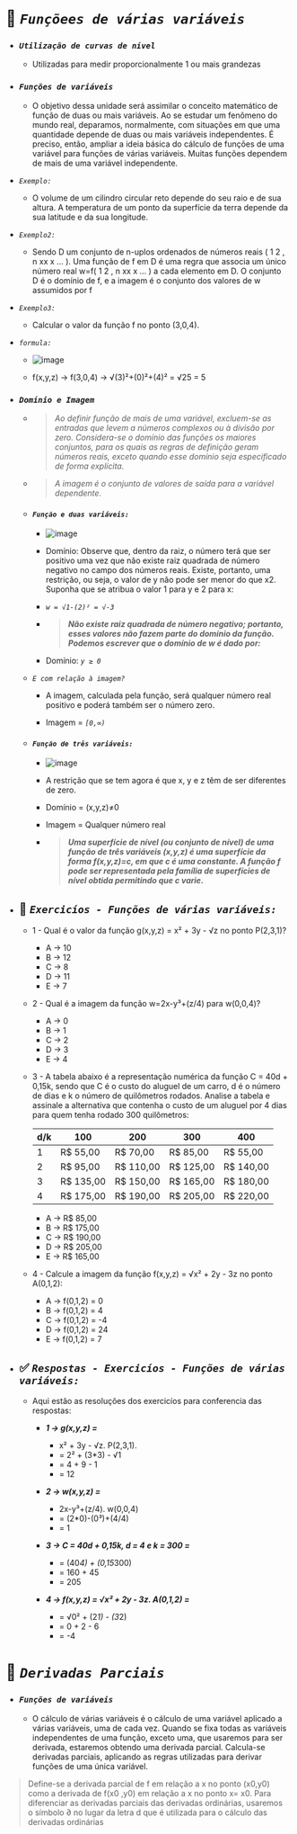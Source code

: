 # 📌 **_`Funçõees de várias variáveis`_**
<!--ts-->
  * ### **_`Utilização de curvas de nível`_**
    * Utilizadas para medir proporcionalmente 1 ou mais grandezas

  * ### **_`Funções de variáveis`_**

    * O objetivo dessa unidade será assimilar o conceito matemático de função de duas ou mais variáveis. Ao se estudar um fenômeno do mundo real, deparamos, normalmente, com situações em que uma quantidade depende de duas ou mais variáveis independentes. É preciso, então, ampliar a ideia básica do cálculo de funções de uma variável para funções de várias variáveis.
Muitas funções dependem de mais de uma variável independente.

  * _`Exemplo:`_

    * O volume de um cilindro circular reto depende do seu raio e de sua altura. A temperatura de um ponto da superfície da terra depende da sua latitude e da sua longitude.

  * _`Exemplo2:`_

    * Sendo D um conjunto de n-uplos ordenados de números reais ( 1 2 , n xx x … ). Uma função de f em D é uma regra que associa um único número real w=f( 1 2 , n xx x … ) a cada elemento em D. O conjunto D é o domínio de f, e a imagem é o conjunto dos valores de w assumidos por f

  * _`Exemplo3:`_

    * Calcular o valor da função f no ponto (3,0,4). 

  * _`formula:`_

    * ![image](https://user-images.githubusercontent.com/41032795/134772569-7b1150b2-b605-4fef-9900-6391d85985b0.png)

    * f(x,y,z) -> f(3,0,4) -> √(3)²+(0)²+(4)² = √25 = 5

  * ### **_`Domínio e Imagem`_**
    * > _Ao definir função de mais de uma variável, excluem-se as entradas que levem a números complexos ou à divisão por zero. Considera-se o domínio das funções os maiores conjuntos, para os quais as regras de definição geram números reais, exceto quando esse domínio seja especificado de forma explícita._ 

    * > _A imagem é o conjunto de valores de saída para a variável dependente._

    * #### **_`Função e duas variáveis:`_**

      * ![image](https://user-images.githubusercontent.com/41032795/134772643-eeaa26fb-1f81-482f-9c43-ecc955a54d84.png)

      * Domínio: Observe que, dentro da raiz, o número terá que ser positivo uma vez que não existe raiz quadrada de número negativo no campo dos números reais. Existe, portanto, uma restrição, ou seja, o valor de y não pode ser menor do que x2. Suponha que se atribua o valor 1 para y e 2 para x:

      * _`w = √1-(2)² = √-3`_

      * > **_Não existe raiz quadrada de número negativo; portanto, esses valores não fazem parte do domínio da função. Podemos escrever que o domínio de w é dado por:_**

      * Domínio: _`y ≥ 0`_

    * _`E com relação à imagem?`_

      * A imagem, calculada pela função, será qualquer número real positivo e poderá também ser o número zero.

      * Imagem = _`[0,∞)`_


    * #### **_`Função de três variáveis:`_**

      * ![image](https://cdn.discordapp.com/attachments/891308836810539071/891308877268799548/Screenshot_1.png)

      * A restrição que se tem agora é que x, y e z têm de ser diferentes de zero.

      * Domínio = (x,y,z)≠0

      * Imagem = Qualquer número real

      * > **_Uma superfície de nível (ou conjunto de nível) de uma função de três variáveis (x,y,z) é uma superfície da forma f(x,y,z)=c, em que c é uma constante. A função f pode ser representada pela família de superfícies de nível obtida permitindo que c varie._**

  * ## 💼 **_`Exercicíos - Funções de várias variáveis:`_**

     * 1 - Qual é o valor da função g(x,y,z) = x² + 3y - √z no ponto P(2,3,1)?
        *  A -> 10 
        *  B -> 12
        *  C -> 8
        *  D -> 11
        *  E -> 7


    * 2 - Qual é a imagem da função w=2x-y³+(z/4) para w(0,0,4)?
        *  A -> 0
        *  B -> 1
        *  C -> 2
        *  D -> 3
        *  E -> 4


    * 3 - A tabela abaixo é a representação numérica da função C = 40d + 0,15k, sendo que C é o custo do aluguel de um carro, d é o número de dias e k o número de quilômetros rodados. Analise a tabela e assinale a alternativa que contenha o custo de um aluguel por 4 dias para quem tenha rodado 300 quilômetros:


        | d/k |   100   |   200   |   300   |   400   |
        |-----|---------|---------|---------|---------|
        |  1  |R$ 55,00 |R$ 70,00 |R$ 85,00 |R$ 55,00 |
        |  2  |R$ 95,00 |R$ 110,00|R$ 125,00|R$ 140,00|
        |  3  |R$ 135,00|R$ 150,00|R$ 165,00|R$ 180,00|
        |  4  |R$ 175,00|R$ 190,00|R$ 205,00|R$ 220,00|
      
        *  A -> R$ 85,00
        *  B -> R$ 175,00
        *  C -> R$ 190,00
        *  D -> R$ 205,00
        *  E -> R$ 165,00

    * 4 - Calcule a imagem da função f(x,y,z) = √x² + 2y - 3z no ponto A(0,1,2):
        *  A -> f(0,1,2) = 0
        *  B -> f(0,1,2) = 4
        *  C -> f(0,1,2) = -4
        *  D -> f(0,1,2) = 24
        *  E -> f(0,1,2) = 7

  * ## ✅ **_`Respostas - Exercicíos - Funções de várias variáveis:`_**

    * Aqui estão as resoluções dos exercicíos para conferencia das respostas:

      * _**1 ->  g(x,y,z) =**_
        * x² + 3y - √z. P(2,3,1).
        * = 2² + (3*3) - √1
        * = 4 + 9 - 1
        * = 12
             
             
      * _**2 ->  w(x,y,z) =**_
        * 2x-y³+(z/4). w(0,0,4)
        * = (2*0)-(0³)+(4/4)
        * = 1
               
               
      * _**3 ->  C = 40d + 0,15k, d = 4 e k = 300 =**_
        * = (40*4) + (0,15*300)
        * = 160 + 45
        * = 205
          
          
      * _**4 -> f(x,y,z) = √x² + 2y - 3z. A(0,1,2) =**_
        * = √0² + (2*1) - (3*2)
        * = 0 + 2 - 6
        * = -4

<!--te-->

# 📌 **_`Derivadas Parciais`_**
<!--ts-->
   * ### **_`Funções de variáveis`_**
     * O cálculo de várias variáveis é o cálculo de uma variável aplicado a várias variáveis, uma de cada vez. Quando se fixa todas as variáveis independentes de uma função, exceto uma, que usaremos para ser derivada, estaremos obtendo uma derivada parcial. Calcula-se derivadas parciais, aplicando as regras utilizadas para derivar funções de uma única variável.
     
   > Define-se a derivada parcial de f em relação a x no ponto (x0,y0) como a derivada de f(x0 ,y0) em relação a x no ponto x= x0. Para diferenciar as derivadas parciais das derivadas ordinárias, usaremos o símbolo ∂ no lugar da letra d que é utilizada para o cálculo das derivadas ordinárias


<!--te-->
